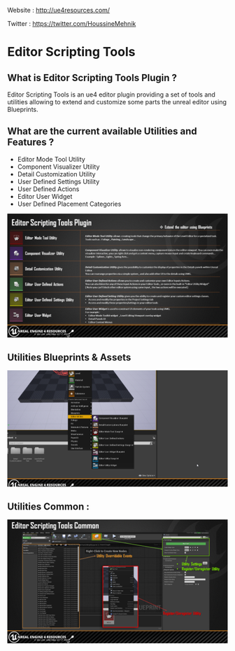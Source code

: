 Website : http://ue4resources.com/ 

Twitter : https://twitter.com/HoussineMehnik

# Editor Scripting Tools

## What is Editor Scripting Tools Plugin ?

Editor Scripting Tools is an ue4 editor plugin providing a set of tools and utilities allowing to extend and customize some parts the unreal editor using Blueprints.

## What are the current available Utilities and Features ?

- Editor Mode Tool Utility
- Component Visualizer Utility
- Detail Customization Utility
- User Defined Settings Utility
- User Defined Actions
- Editor User Widget
- User Defined Placement Categories

![Utilities](Doc/EST_Plugin.png)

## Utilities Blueprints & Assets

![Assets Category](Doc/EST_Assets.png)

## Utilities Common :

![Utilities Common](Doc/EST_Common.png)
       
